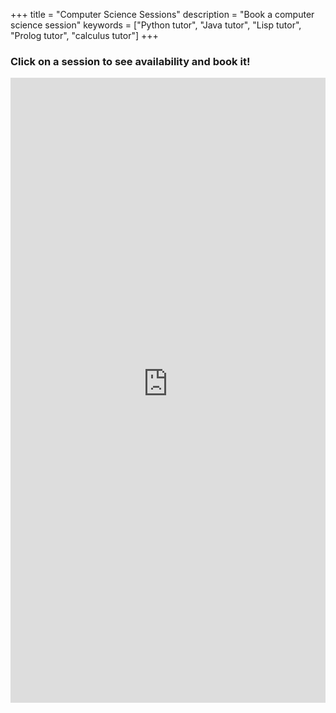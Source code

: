 +++
title = "Computer Science Sessions"
description = "Book a computer science session"
keywords = ["Python tutor", "Java tutor", "Lisp tutor", "Prolog tutor", "calculus tutor"]
+++

### Click on a session to see availability and book it! ###

<iframe src="https://blueridgeboost-cs.youcanbook.me/?noframe=true&skipHeaderFooter=true" id="ycbmiframeblueridgeboost-cs" style="width:100%;height:1000px;border:0px;background-color:transparent;" frameborder="0" allowtransparency="true"></iframe><script>window.addEventListener && window.addEventListener("message", function(event){if (event.origin === "https://blueridgeboost-cs.youcanbook.me"){document.getElementById("ycbmiframeblueridgeboost-cs").style.height = event.data + "px";}}, false);</script>